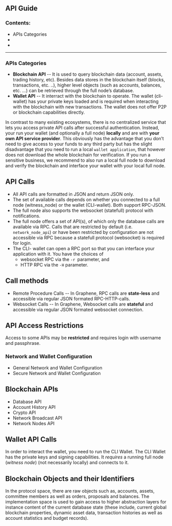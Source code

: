 ## API Guide 

### Contents:
- APIs Categories
- 
- 

***


### APIs Categories

* **Blockchain API** -- It is used to query blockchain data (account, assets, trading history, etc). Besides data stores in the blockchain itself (blocks, transactions, etc. ..), higher level objects (such as accounts, balances, etc. …) can be retrieved through the full node’s database.
* **Wallet API** -- It interract with the blockchain to operate. 
The wallet (cli-wallet)  has your private keys loaded and is required when interacting with the blockchain with new transactions. The wallet does not offer P2P or blockchain capabilities directly.


In contrast to many existing ecosystems, there is no centralized service that lets you access private API calls after successful authentication. Instead, your run your wallet (and optionally a full node) **locally** and are with **your own API service provider**. This obviously has the advantage that you don’t need to give access to your funds to any third party but has the slight disadvantage that you need to run a local `wallet application`, that however does not download the whole blockchain for verification. If you run a sensitive business, we recommend to also run a local full node to download and verify the blockchain and interface your wallet with your local full node.



API Calls
----------

* All API calls are formatted in JSON and return JSON only. 
* The set of available calls depends on whether you connected to a full node (witness_node) or the wallet (CLI-wallet). Both support RPC-JSON.   
* The full node also supports the websocket (statefull) protocol with notifications.
* The full node offers a set of API(s), of which only the database calls are available via RPC. Calls that are restricted by default (i.e. `network_node_api`) or have been restricted by configuration are not accessible via RPC because a statefull protocol (websocket) is required for login.
* The CLI- wallet can open a RPC port so that you can interface your application with it. You have the choices of 
     - websocket RPC via the `-r `parameter, and 
     - HTTP RPC via the `-H` parameter.




Call methods
---------------

* Remote Procedure Calls -- In Graphene, RPC calls are **state-less** and accessible via regular JSON formated RPC-HTTP-calls.
* Websocket Calls -- In Graphene, Websocket calls are **stateful** and accessible via regular JSON formated websocket connection. 


API Access Restrictions
------------------------

Access to some APIs may be **restricted** and requires login with username and passphrase. 
### Network and Wallet Configuration
* General Network and Wallet Configuration
* Secure Network and Wallet Configuration




 

## Blockchain APIs

* Database API
* Account History API
* Crypto API
* Network Broadcast API
* Network Nodes API




Wallet API Calls
--------------------

In order to interact the wallet, you need to run the CLI Wallet. The CLI Wallet has the private keys and signing capabilities.  It *requires* a running full node (*witness node*)  (not necessarily locally) and connects to it. 



Blockchain Objects and their Identifiers
----------------------------------------

In the protocol space, there are raw objects such as, accounts, assets, committee members as well as orders, proposals and balances. The implementation space is used to gain access to higher abstraction layers for instance content of the current database state (these include, current global blockchain properties, dynamic asset data, transaction histories as well as account statistics and budget records).


